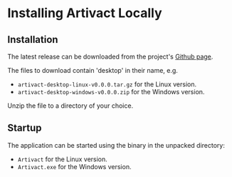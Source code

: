 # Installing Artivact Locally

## Installation

The latest release can be downloaded from the project's [Github page](https://github.com/arassec/artivact/releases/latest). 

The files to download contain 'desktop' in their name, e.g.

- ```artivact-desktop-linux-v0.0.0.tar.gz``` for the Linux version.
- ```artivact-desktop-windows-v0.0.0.zip``` for the Windows version.

Unzip the file to a directory of your choice.

## Startup

The application can be started using the binary in the unpacked directory:

- ```Artivact``` for the Linux version.
- ```Artivact.exe``` for the Windows version.
